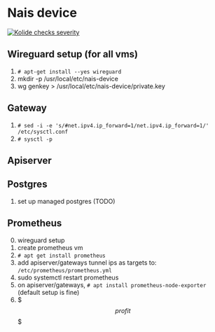 # Nais device

[![Kolide checks severity](https://github.com/nais/device/workflows/Kolide%20checks%20severity/badge.svg)](https://github.com/nais/device/actions?query=workflow%3A%22Kolide+checks+severity%22)


## Wireguard setup (for all vms)
  1. `# apt-get install --yes wireguard`
  2. mkdir -p /usr/local/etc/nais-device
  3. wg genkey > /usr/local/etc/nais-device/private.key

## Gateway
  1. `# sed -i -e 's/#net.ipv4.ip_forward=1/net.ipv4.ip_forward=1/' /etc/sysctl.conf`
  2. `# sysctl -p`

## Apiserver

## Postgres
  1. set up managed postgres (TODO)

## Prometheus
  0. wireguard setup
  1. create prometheus vm
  2. `# apt get install prometheus`
  3. add apiserver/gateways tunnel ips as targets to: `/etc/prometheus/prometheus.yml`
  4. sudo systemctl restart prometheus
  5. on apiserver/gateways, `# apt install prometheus-node-exporter` (default setup is fine)
  6. $$$ profit $$$

